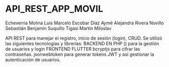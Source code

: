 # API_REST_APP_MOVIL

Echeverria Molina Luis Marcelo 
Escobar Díaz Aymé Alejandra 
Rivera Novillo Sebastián Benjamín 
Suquillo Tigasi Martin Miloslav


API REST para manejar el registro, inicio de sesión (login), CRUD. 
Se utilizó las siguientes tecnologías y librerías:  BACKEND EN PHP () para la gestión de usuarios y login FRONTEND FLUTTER bcryptjs para cifrar las contraseñas. jsonwebtoken para generar tokens JWT y así gestionar la autenticación de usuarios.
